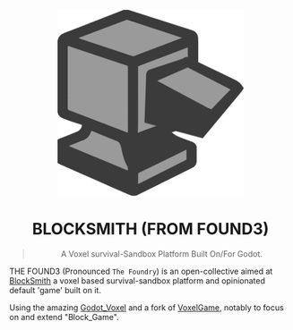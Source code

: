 <p align="center">
  <img src="logo.png" alt="Blocksmith Logo." height=333>
</p>


<h1 align="center">BLOCKSMITH (FROM FOUND3)</h1>

<blockquote>
  <p align="center">A Voxel survival-Sandbox Platform Built On/For Godot.</p>
</blockquote>


THE FOUND3 (Pronounced `The Foundry`) is an open-collective aimed at [BlockSmith](https://github.com/found3/blocksmith) a voxel based survival-sandbox platform and opinionated default 'game' built on it. 


Using the amazing [Godot_Voxel](https://github.com/Zylann/godot_voxel) and a fork of [VoxelGame](https://github.com/Zylann/voxelgame), notably to focus on and extend "Block_Game".
